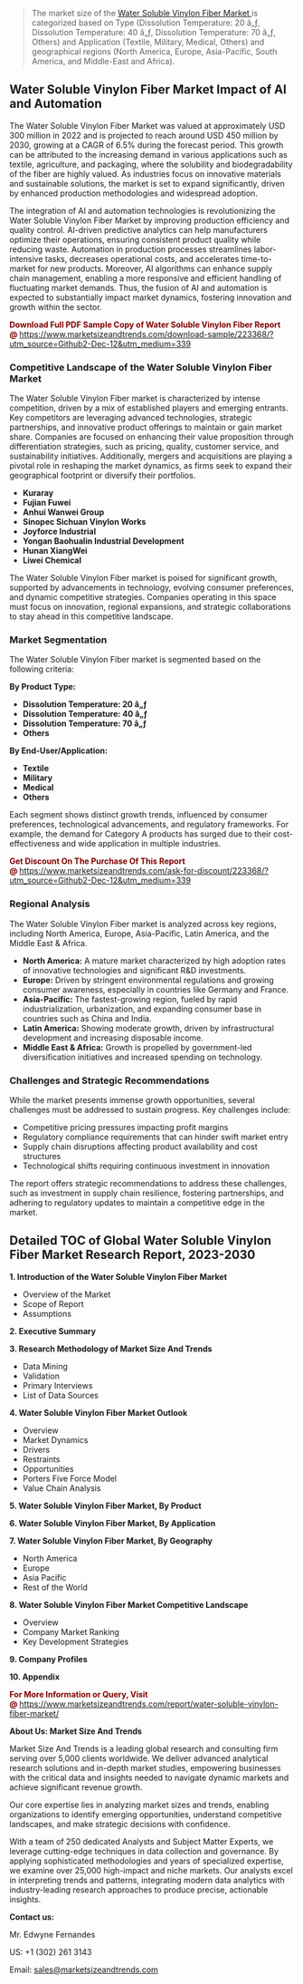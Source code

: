 <blockquote><p>The market size of the <a href="https://www.marketsizeandtrends.com/download-sample/223368/?utm_source=Github2-Dec-12&amp;utm_medium=339" target="_blank">Water Soluble Vinylon Fiber Market </a>is categorized based on Type (Dissolution Temperature: 20 â„ƒ, Dissolution Temperature: 40 â„ƒ, Dissolution Temperature: 70 â„ƒ, Others) and Application (Textile, Military, Medical, Others) and geographical regions (North America, Europe, Asia-Pacific, South America, and Middle-East and Africa).</p></blockquote><p><h2>Water Soluble Vinylon Fiber Market Impact of AI and Automation</h2><p>The Water Soluble Vinylon Fiber Market was valued at approximately USD 300 million in 2022 and is projected to reach around USD 450 million by 2030, growing at a CAGR of 6.5% during the forecast period. This growth can be attributed to the increasing demand in various applications such as textile, agriculture, and packaging, where the solubility and biodegradability of the fiber are highly valued. As industries focus on innovative materials and sustainable solutions, the market is set to expand significantly, driven by enhanced production methodologies and widespread adoption.<br></p><p>The integration of AI and automation technologies is revolutionizing the Water Soluble Vinylon Fiber Market by improving production efficiency and quality control. AI-driven predictive analytics can help manufacturers optimize their operations, ensuring consistent product quality while reducing waste. Automation in production processes streamlines labor-intensive tasks, decreases operational costs, and accelerates time-to-market for new products. Moreover, AI algorithms can enhance supply chain management, enabling a more responsive and efficient handling of fluctuating market demands. Thus, the fusion of AI and automation is expected to substantially impact market dynamics, fostering innovation and growth within the sector.<br></p></p><p><strong><span style="color: #800000;">Download Full PDF Sample Copy of Water Soluble Vinylon Fiber Report @</span>&nbsp;</strong><a href="https://www.marketsizeandtrends.com/download-sample/223368/?utm_source=Github2-Dec-12&amp;utm_medium=339">https://www.marketsizeandtrends.com/download-sample/223368/?utm_source=Github2-Dec-12&amp;utm_medium=339</a></p><h3>Competitive Landscape of the Water Soluble Vinylon Fiber Market</h3><p>The Water Soluble Vinylon Fiber market is characterized by intense competition, driven by a mix of established players and emerging entrants. Key competitors are leveraging advanced technologies, strategic partnerships, and innovative product offerings to maintain or gain market share. Companies are focused on enhancing their value proposition through differentiation strategies, such as pricing, quality, customer service, and sustainability initiatives. Additionally, mergers and acquisitions are playing a pivotal role in reshaping the market dynamics, as firms seek to expand their geographical footprint or diversify their portfolios.</p><p><strong><p><ul><li>Kuraray </li><li> Fujian Fuwei </li><li> Anhui Wanwei Group </li><li> Sinopec Sichuan Vinylon Works </li><li> Joyforce Industrial </li><li> Yongan Baohualin Industrial Development </li><li> Hunan XiangWei </li><li> Liwei Chemical</p></li></ul></p></strong></p><p>The Water Soluble Vinylon Fiber market is poised for significant growth, supported by advancements in technology, evolving consumer preferences, and dynamic competitive strategies. Companies operating in this space must focus on innovation, regional expansions, and strategic collaborations to stay ahead in this competitive landscape.</p><h3>Market Segmentation</h3><p>The Water Soluble Vinylon Fiber market is segmented based on the following criteria:</p><p><strong>By Product Type:</strong></p><p><strong><p><ul><li>Dissolution Temperature: 20 â„ƒ </li><li> Dissolution Temperature: 40 â„ƒ </li><li> Dissolution Temperature: 70 â„ƒ </li><li> Others</p></li></ul></p></strong></p><p><strong>By End-User/Application:</strong></p><p><strong><p><ul><li>Textile </li><li> Military </li><li> Medical </li><li> Others</p></li></ul></p></strong></p><p>Each segment shows distinct growth trends, influenced by consumer preferences, technological advancements, and regulatory frameworks. For example, the demand for Category A products has surged due to their cost-effectiveness and wide application in multiple industries.</p><p><strong><span style="color: #800000;">Get Discount On The Purchase Of This Report @&nbsp;</span></strong><a href="https://www.marketsizeandtrends.com/ask-for-discount/223368/?utm_source=Github2-Dec-12&amp;utm_medium=339">https://www.marketsizeandtrends.com/ask-for-discount/223368/?utm_source=Github2-Dec-12&amp;utm_medium=339</a></p><h3>Regional Analysis</h3><p>The Water Soluble Vinylon Fiber market is analyzed across key regions, including North America, Europe, Asia-Pacific, Latin America, and the Middle East &amp; Africa.</p><ul><li><strong>North America:</strong> A mature market characterized by high adoption rates of innovative technologies and significant R&amp;D investments.</li><li><strong>Europe:</strong> Driven by stringent environmental regulations and growing consumer awareness, especially in countries like Germany and France.</li><li><strong>Asia-Pacific:</strong> The fastest-growing region, fueled by rapid industrialization, urbanization, and expanding consumer base in countries such as China and India.</li><li><strong>Latin America:</strong> Showing moderate growth, driven by infrastructural development and increasing disposable income.</li><li><strong>Middle East &amp; Africa:</strong> Growth is propelled by government-led diversification initiatives and increased spending on technology.</li></ul><h3>Challenges and Strategic Recommendations</h3><p>While the market presents immense growth opportunities, several challenges must be addressed to sustain progress. Key challenges include:</p><ul><li>Competitive pricing pressures impacting profit margins</li><li>Regulatory compliance requirements that can hinder swift market entry</li><li>Supply chain disruptions affecting product availability and cost structures</li><li>Technological shifts requiring continuous investment in innovation</li></ul><p>The report offers strategic recommendations to address these challenges, such as investment in supply chain resilience, fostering partnerships, and adhering to regulatory updates to maintain a competitive edge in the market.</p><h2>Detailed TOC of Global Water Soluble Vinylon Fiber Market Research Report, 2023-2030</h2><p><strong>1. Introduction of the Water Soluble Vinylon Fiber Market</strong></p><ul><li>Overview of the Market</li><li>Scope of Report</li><li>Assumptions&nbsp;</li></ul><p><strong>2. Executive Summary</strong></p><p><strong>3. Research Methodology of <strong>Market Size And Trends</strong></strong></p><ul><li>Data Mining</li><li>Validation</li><li>Primary Interviews</li><li>List of Data Sources&nbsp;</li></ul><p><strong>4. Water Soluble Vinylon Fiber Market Outlook</strong></p><ul><li>Overview</li><li>Market Dynamics</li><li>Drivers</li><li>Restraints</li><li>Opportunities</li><li>Porters Five Force Model</li><li>Value Chain Analysis&nbsp;</li></ul><p><strong>5. Water Soluble Vinylon Fiber Market, By Product</strong></p><p><strong>6. Water Soluble Vinylon Fiber Market, By Application</strong></p><p><strong>7. Water Soluble Vinylon Fiber Market, By Geography</strong></p><ul><li>North America</li><li>Europe</li><li>Asia Pacific</li><li>Rest of the World&nbsp;</li></ul><p><strong>8. Water Soluble Vinylon Fiber Market Competitive Landscape</strong></p><ul><li>Overview</li><li>Company Market Ranking</li><li>Key Development Strategies&nbsp;</li></ul><p><strong>9. Company Profiles</strong></p><p><strong>10. Appendix</strong></p><p><strong><span style="color: #800000;">For More Information or Query, Visit @&nbsp;</span></strong><a href="https://www.marketsizeandtrends.com/report/water-soluble-vinylon-fiber-market/">https://www.marketsizeandtrends.com/report/water-soluble-vinylon-fiber-market/</a></p><p></p><p><strong>About Us:&nbsp;Market Size And Trends</strong></p><p>Market Size And Trends&nbsp;is a leading global research and consulting firm serving over 5,000 clients worldwide. We deliver advanced analytical research solutions and in-depth market studies, empowering businesses with the critical data and insights needed to navigate dynamic markets and achieve significant revenue growth.</p><p>Our core expertise lies in analyzing market sizes and trends, enabling organizations to identify emerging opportunities, understand competitive landscapes, and make strategic decisions with confidence.</p><p>With a team of 250 dedicated Analysts and Subject Matter Experts, we leverage cutting-edge techniques in data collection and governance. By applying sophisticated methodologies and years of specialized expertise, we examine over 25,000 high-impact and niche markets. Our analysts excel in interpreting trends and patterns, integrating modern data analytics with industry-leading research approaches to produce precise, actionable insights.</p><p><strong>Contact us:</strong></p><p>Mr. Edwyne Fernandes</p><p>US: +1 (302) 261 3143</p><p>Email: <a href="mailto:sales@marketsizeandtrends.com">sales@marketsizeandtrends.com</a>&nbsp;</p>

